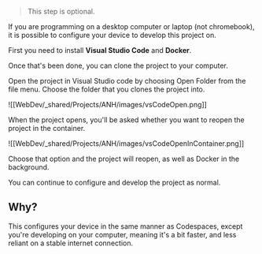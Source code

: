 > This step is optional.

If you are programming on a desktop computer or laptop (not chromebook), it is possible to configure your device to develop this project on.

First you need to install **Visual Studio Code** and **Docker**.

Once that's been done, you can clone the project to your computer. 


Open the project in Visual Studio code by choosing Open Folder from the file menu. Choose the folder that you clones the project into.

![[WebDev/_shared/Projects/ANH/images/vsCodeOpen.png]]

When the project opens, you'll be asked whether you want to reopen the project in the container.

![[WebDev/_shared/Projects/ANH/images/vsCodeOpenInContainer.png]]

Choose that option and the project will reopen, as well as Docker in the background. 

You can continue to configure and develop the project as normal.

## Why?

This configures your device in the same manner as Codespaces, except you're developing on your computer, meaning it's a bit faster, and less reliant on a stable internet connection.

# 